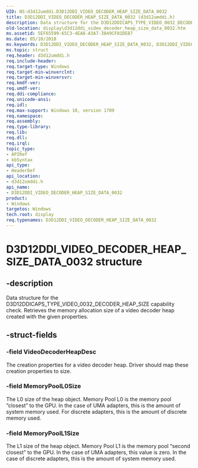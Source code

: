 ```yaml
---
UID: NS:d3d12umddi.D3D12DDI_VIDEO_DECODER_HEAP_SIZE_DATA_0032
title: D3D12DDI_VIDEO_DECODER_HEAP_SIZE_DATA_0032 (d3d12umddi.h)
description: Data structure for the D3D12DDICAPS_TYPE_VIDEO_0032_DECODER_HEAP_SIZE capability check. Retrieves the memory allocation size of a video decoder heap created with the given properties.
old-location: display\d3d12ddi_video_decoder_heap_size_data_0032.htm
ms.assetid: 5EF65599-65C3-4EA8-A3A7-3849CF01DE87
ms.date: 05/10/2018
ms.keywords: D3D12DDI_VIDEO_DECODER_HEAP_SIZE_DATA_0032, D3D12DDI_VIDEO_DECODER_HEAP_SIZE_DATA_0032 structure [Display Devices], d3d12umddi/D3D12DDI_VIDEO_DECODER_HEAP_SIZE_DATA_0032, display.d3d12ddi_video_decoder_heap_size_data_0032
ms.topic: struct
req.header: d3d12umddi.h
req.include-header:
req.target-type: Windows
req.target-min-winverclnt:
req.target-min-winversvr:
req.kmdf-ver:
req.umdf-ver:
req.ddi-compliance:
req.unicode-ansi:
req.idl:
req.max-support: Windows 10, version 1709
req.namespace:
req.assembly:
req.type-library:
req.lib:
req.dll:
req.irql:
topic_type:
- APIRef
- kbSyntax
api_type:
- HeaderDef
api_location:
- d3d12umddi.h
api_name:
- D3D12DDI_VIDEO_DECODER_HEAP_SIZE_DATA_0032
product:
- Windows
targetos: Windows
tech.root: display
req.typenames: D3D12DDI_VIDEO_DECODER_HEAP_SIZE_DATA_0032
---
```


# D3D12DDI_VIDEO_DECODER_HEAP_SIZE_DATA_0032 structure


## -description


Data structure for the D3D12DDICAPS_TYPE_VIDEO_0032_DECODER_HEAP_SIZE capability check.  Retrieves the memory allocation size of a video decoder heap created with the given properties.


## -struct-fields




### -field VideoDecoderHeapDesc

The creation properties for a video decoder heap.  Driver should map these creation properties to size.


### -field MemoryPoolL0Size

The L0 size of the heap object.  Memory Pool L0 is the memory pool “closest” to the GPU.  In the case of UMA adapters, this is the amount of system memory used.  For discrete adapters, this is the amount of discrete memory used.


### -field MemoryPoolL1Size

The L1 size of the heap object.  Memory Pool L1 is the memory pool “second closest” to the GPU.  In the case of UMA adapters, this value is zero.  In the case of discrete adapters, this is the amount of system memory used.

